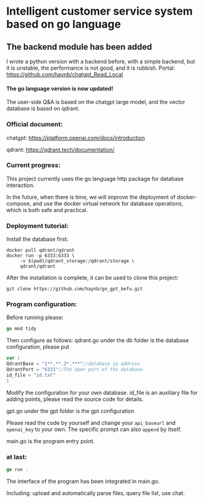# Intelligent customer service system based on go language
## The backend module has been added

I wrote a python version with a backend before, with a simple backend, but it is unstable, the performance is not good, and it is rubbish. Portal: https://github.com/haynb/chatgpt_Read_Local

#### The go language version is now updated!

The user-side Q&A is based on the chatgpt large model, and the vector database is based on qdrant.

### Official document:

chatgpt: https://platform.openai.com/docs/introduction

qdrant: https://qdrant.tech/documentation/

### Current progress:

This project currently uses the go language http package for database interaction.

In the future, when there is time, we will improve the deployment of docker-compose, and use the docker virtual network for database operations, which is both safe and practical.

### Deployment tutorial:

Install the database first:

```shell
docker pull qdrant/qdrant
docker run -p 6333:6333 \
     -v $(pwd)/qdrant_storage:/qdrant/storage \
     qdrant/qdrant
```

After the installation is complete, it can be used to clone this project:

```shell
git clone https://github.com/haynb/go_gpt_kefu.git
```

### Program configuration:

Before running please:

```go
go mod tidy
```

Then configure as follows:
qdrant.go under the db folder is the database configuration, please put

```go
var (
QdrantBase = "1**.**.2*.***"//database ip address
QdrantPort = "6333"//The open port of the database
id_file = "id.txt"
)
```

Modify the configuration for your own database. id_file is an auxiliary file for adding points, please read the source code for details.

gpt.go under the gpt folder is the gpt configuration

Please read the code by yourself and change your `api_baseurl` and `openai_key` to your own. The specific prompt can also `append` by itself.

main.go is the program entry point.

### at last:

```go
go run .
```

The interface of the program has been integrated in main.go.

Including: upload and automatically parse files, query file list, use chat.
